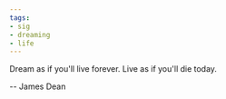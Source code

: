 ```yaml
---
tags:
- sig
- dreaming
- life
---
```




Dream as if you'll live forever. Live as if you'll die today.

-- James Dean